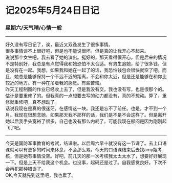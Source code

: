 # 记2025年5月24日日记
### 星期六/天气晴/心情一般

***
好久没有写日记了，诶，最近又双叒发生了很多事情。  
很多事情谈不上很好吧，但是也不能说很坏。但是真的让我开心不起来。  
说说那个女生吧，我去看了她的演出。挺好的，那天看得很开心。但是后来的情况不是特别好，我总是有点觉得我和她恐怕不太合适。有男生追她，给了很多钱，但是没有在一起。我想，如果我和她在一起了的话，我恐怕钱包会很快就空了吧。而且，她总是能够保持一个不远不近的距离，不会和你太近，但是还是能够在和你比较近的地方。有一种在吊着我的感觉。有些苦恼。  
昨天工程制图的作业已经收上去了，但是我没有交。我也没有写，也是很那个的。估计是要重修了的。但我真的一点想要去写的动力都没有，真的不想动。算了，重修就重修吧，真不想动了。  
话说我现在是真的很迷茫，在感情这一块。我还是忘不了前任。也是，才不到一个月。我现在很想念她，如果那天我不那样的话，我们是不是不会这样了。但是离开她以后我手头宽裕了很多，自己也没有那么内耗了。可能我现在郁闷是因为刚刚起飞了吧。  

---
今天是国防军事教育的考试，结课啦。以后周六早十就没有这一节课了。去上口语课就可以有更多的时间来休息，不会那么累。今天的口语课结束后去找amy姐考核，但是她有事情没空。好吧，前几天的那一次考核我太太太水了，想要好好展现一下。但是上天不给我这个机会。也没事，起码还是过了。自我感觉良好。下次不会再犯那种错误了。   
OK,今天就先到这里吧，我也累了。
